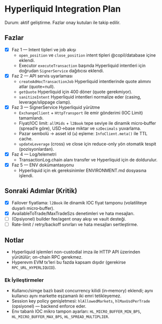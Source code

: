 # Hyperliquid Integration Plan

Durum: aktif geliştirme. Fazlar onay kutuları ile takip edilir.

## Fazlar
- [x] Faz 1 — Intent tipleri ve job akışı
  - `open_position` ve `close_position` intent tipleri @copil/database içine eklendi.
  - Executor `executeTransaction` başında Hyperliquid intentleri için doğrudan `SignerService` dağıtıcısı eklendi.
- [x] Faz 2 — API servis uyarlaması
  - `createAdHocTransactionJob` Hyperliquid intentlerinde quote alımını atlar (quote=null).
  - `getQuote` Hyperliquid için 400 döner (quote gerekmiyor).
  - `sanitizeIntent` Hyperliquid intentleri normalize eder (casing, leverage/slippage clamp).
- [x] Faz 3 — SignerService Hyperliquid yürütme
  - `ExchangeClient` + `HttpTransport` ile emir gönderimi (IOC Limit) tamamlandı.
  - Fiyat/IOC limit: `allMids` + `l2Book` tepe seviye ile dinamik micro‑buffer (spread’e göre), USD→base miktar ve `szDecimals` yuvarlama.
  - Pazar sembolü → asset id (`a`) eşleme: `InfoClient.meta()` ile TTL cache.
  - `updateLeverage` (cross) ve close için reduce-only yön otomatik tespit (pozisyonlardan).
- [x] Faz 4 — Log/telemetri
  - TransactionLog.chain alanı transfer ve Hyperliquid için de doldurulur.
- [x] Faz 5 — ENV dokümantasyonu
  - Hyperliquid için ek gereksinimler ENVIRONMENT.md dosyasına işlendi.

## Sonraki Adımlar (Kritik)
- [x] Failover fiyatlama: `l2Book` ile dinamik IOC fiyat tamponu (volatiliteye duyarlı micro‑buffer).
- [x] AvailableToTrade/MaxTradeSzs denetimleri ve hata mesajları.
- [ ] (Opsiyonel) builder fee/agent onay akışı ve vault desteği.
- [ ] Rate-limit / retry/backoff sınırları ve hata mesajları sertleştirme.

## Notlar
- Hyperliquid işlemleri non-custodial imza ile HTTP API üzerinden yürütülür; on-chain RPC gerekmez.
- Hyperevm EVM tx’leri bu fazda kapsam dışıdır (gerekirse `RPC_URL_HYPERLIQUID`).
### Ek İyileştirmeler
- Kullanıcı/simge bazlı basit concurrency kilidi (in‑memory) eklendi; aynı kullanıcı aynı markette eşzamanlı iki emri tetikleyemez.
- Session key policy genişletmesi: `hlAllowedMarkets`, `hlMaxUsdPerTrade` (opsiyonel) — backend enforce eder.
- Env tabanlı IOC mikro tampon ayarları: `HL_MICRO_BUFFER_MIN_BPS`, `HL_MICRO_BUFFER_MAX_BPS`, `HL_SPREAD_MULTIPLIER`.

